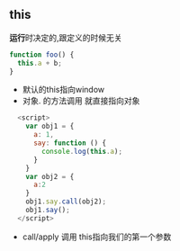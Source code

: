 ## this
**运行**时决定的,跟定义的时候无关
```js
function foo() {
  this.a + b;
}
```
- 默认的this指向window
- 对象. 的方法调用 就直接指向对象
```js
  <script>
    var obj1 = {
      a: 1,
      say: function () {
        console.log(this.a);
      }
    }
    var obj2 = {
      a:2
    }
    obj1.say.call(obj2);
    obj1.say();
  </script>
```
- call/apply 调用 this指向我们的第一个参数